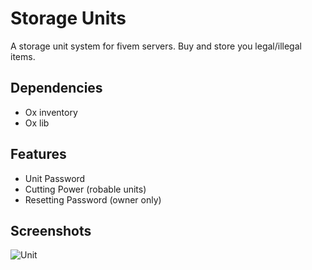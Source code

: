 
# Storage Units

A storage unit system for fivem servers. Buy and store you legal/illegal items.

## Dependencies
- Ox inventory
- Ox lib

## Features

- Unit Password
- Cutting Power (robable units)
- Resetting Password (owner only)


## Screenshots

![Unit](https://i.imgur.com/Hbc5EJl.png)

